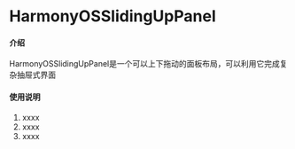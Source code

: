 # HarmonyOSSlidingUpPanel

#### 介绍
HarmonyOSSlidingUpPanel是一个可以上下拖动的面板布局，可以利用它完成复杂抽屉式界面


#### 使用说明

1.  xxxx
2.  xxxx
3.  xxxx



